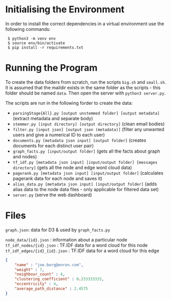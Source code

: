 # Initialising the Environment

In order to install the correct dependencies in a virtual environment use the following commands:

```
 $ python3 -m venv env
 $ source env/bin/activate
 $ pip install -r requirements.txt
```

# Running the Program

To create the data folders from scratch, run the scripts `big.sh` and `small.sh`. It is assumed that the maildir exists in the same folder as the scripts - this folder should be named `data`. Then open the server with `python3 server.py`.

The scripts are run in the following forder to create the data:
 - `parsingStage{All}.py [output unstemmed folder] [output metadata]` (extract metadata and separate body)
 - `stemmer.py [input directory] [output directory]` (clean email bodies)
 - `filter.py [input json] [output json (metadata)]` (filter any unwanted users and give a numerical ID to each user)
 - `documents.py [metadata json input] [output folder]` (creates documents for each distinct user pair)
 - `graph_facts.py [input/output folder]` (gets all the facts about graph and nodes)
 - `tf_idf.py [metadata json input] [input/output folder] [messages directory]` (gets all the node and edge word cloud data)
 - `pagerank.py [metadata json input] [input/output folder]` (calculates pagerank data for each node and saves it)
 - `alias_data.py [metadata json input] [input/output folder]` (adds alias data to the node data files - only applicable for filtered data set)
 - `server.py` (serve the web dashboard)

# Files

`graph.json`: data for D3 & used by `graph_facts.py`

`node_data/{id}.json` : information about a particular node
`tf_idf_nodes/{id}.json` : TF.IDF data for a word cloud for this node
`tf_idf_edges/{id}_{id}.json` : TF.IDF data for a word cloud for this edge

```json
{
    "name" : "joe.borg@enron.com",
    "weight" : 7,
    "neighbour_count" : 4,
    "clustering_coefficient" : 0.333333333,
    "eccentricity" : 4,
    "average_path_distance" : 2.4575
}
```
